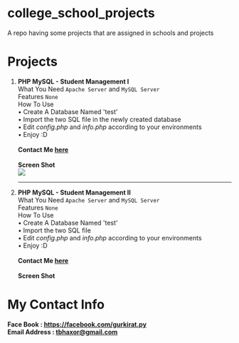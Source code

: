 # college_school_projects
A repo having some projects that are assigned in schools and projects

# Projects
1. <b>PHP MySQL - Student Management I</b><br>
What You Need `Apache Server` and  `MySQL Server` <br>
Features `None` <br>
How To Use<br>
&bull; Create A Database Named 'test'<br>
&bull; Import the two SQL file in the newly created database<br>
&bull; Edit <i>config.php</i> and  <i>info.php</i> according to your environments<br>
&bull; Enjoy :D<br><br>
<b>Contact Me <a href="#my-contact-info">here</a></b><br><br>
<b>Screen Shot</b><br>
<img src="https://raw.githubusercontent.com/tbhaxor/school_college_projects/master/PHP%20MySQL%20-%20Student%20Management%20I/SS.PNG"><br><hr>
2. <b>PHP MySQL - Student Management II</b><br>
What You Need `Apache Server` and  `MySQL Server` <br>
Features `None` <br>
How To Use<br>
&bull; Create A Database Named 'test'<br>
&bull; Import the two SQL file<br>
&bull; Edit <i>config.php</i> and  <i>info.php</i> according to your environments<br>
&bull; Enjoy :D<br><br>
<b>Contact Me <a href="#my-contact-info">here</a></b><br><br>
<b>Screen Shot</b><br>
# My Contact Info
<b>Face Book : https://facebook.com/gurkirat.py</b><br>
<b>Email Address : tbhaxor@gmail.com</b>
